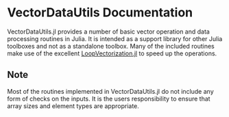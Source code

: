 # VectorDataUtils Documentation

VectorDataUtils.jl provides a number of basic vector operation and data processing routines in Julia. It is intended as a support library for other Julia toolboxes and not as a standalone toolbox. Many of the included routines make use of the excellent [LoopVectorization.jl](https://github.com/JuliaSIMD/LoopVectorization.jl) to speed up the operations.

## Note
Most of the routines implemented in VectorDataUtils.jl do not include any form of checks on the inputs. It is the users responsibility to ensure that array sizes and element types are appropriate.

